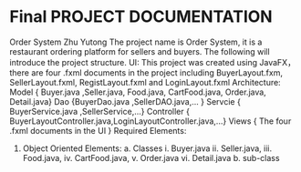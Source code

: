 # Final PROJECT DOCUMENTATION
Order System Zhu Yutong
The project name is Order System, it is a restaurant ordering platform for sellers and buyers. The following will introduce the project structure.
UI: This project was created using JavaFX，there are four .fxml documents in the project including BuyerLayout.fxm, SellerLayout.fxml, RegistLayout.fxml and
LoginLayout.fxml
Architecture: Model { Buyer.java ,Seller.java, Food.java, CartFood.java, Order.java, Detail.java}
Dao {BuyerDao.java ,SellerDAO.java,... }
Servcie { BuyerService.java ,SellerService,...}
Controller { BuyerLayoutController.java,LoginLayoutController.java,...} Views { The four .fxml documents in the UI }
Required Elements:
1. Object Oriented Elements: a. Classes
i. Buyer.java
ii. Seller.java,
iii. Food.java,
iv. CartFood.java,
v. Order.java
vi. Detail.java
b. sub-class

